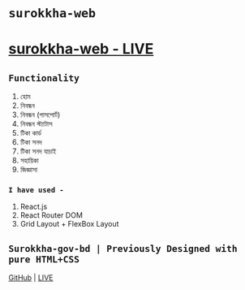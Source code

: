 # `surokkha-web`

# [surokkha-web - LIVE](https://surokkha-web.netlify.app/)


## `Functionality`
1. হোম
2. নিবন্ধন
3. নিবন্ধন (পাসপোর্ট)
4. নিবন্ধন স্ট্যাটাস
5. টিকা কার্ড
6. টিকা সনদ
7. টিকা সনদ যাচাই
8. সহায়িকা
9. জিজ্ঞাসা

### `I have used -`
1. React.js
2. React Router DOM
3. Grid Layout + FlexBox Layout

## `Surokkha-gov-bd | Previously Designed with pure HTML+CSS`
[GitHub](https://github.com/sunjid-git/covid-19-vaccine-website) | 
[LIVE](https://0zr7cfqfmwk1zfncafdgig-on.drv.tw/Websites/www.surokkha-website.com/html/home.html)
